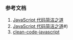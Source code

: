 ### 参考文档
1. [JavaScript 代码简洁之道](https://juejin.im/post/5c24b7a851882509a76875e8#back-to-top)
2. [JavaScript 代码简洁之道](https://www.zcfy.cc/article/clean-code-javascript-readme-md-at-master-ryanmcdermott-clean-code-javascript-github-2273.html)#)
3. [clean-code-javascript](https://github.com/ryanmcdermott/clean-code-javascript/blob/master/README.md)